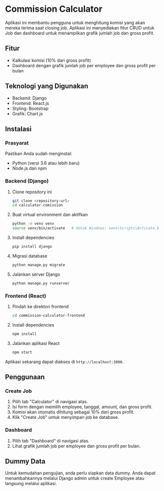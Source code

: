 # Commission Calculator

Aplikasi ini membantu pengguna untuk menghitung komisi yang akan mereka terima saat closing job. Aplikasi ini menyediakan fitur CRUD untuk Job dan dashboard untuk menampilkan grafik jumlah job dan gross profit.

## Fitur
- Kalkulasi komisi (10% dari gross profit)
- Dashboard dengan grafik jumlah job per employee dan gross profit per bulan

## Teknologi yang Digunakan
- Backend: Django
- Frontend: React.js
- Styling: Bootstrap
- Grafik: Chart.js

## Instalasi

### Prasyarat
Pastikan Anda sudah menginstal:
- Python (versi 3.6 atau lebih baru)
- Node.js dan npm

### Backend (Django)
1. Clone repository ini
   ```bash
   git clone <repository-url>
   cd calculator-comission
   ```

2. Buat virtual environment dan aktifkan
   ```bash
   python -m venv venv
   source venv/bin/activate   # Untuk Windows: venv\Scripts\Activate.bat
   ```

3. Install dependencies
   ```bash
   pip install django
   ```

4. Migrasi database
   ```bash
   python manage.py migrate
   ```

5. Jalankan server Django
   ```bash
   python manage.py runserver
   ```

### Frontend (React)
1. Pindah ke direktori frontend
   ```bash
   cd commission-calculator-frontend
   ```

2. Install dependencies
   ```bash
   npm install
   ```

3. Jalankan aplikasi React
   ```bash
   npm start
   ```

Aplikasi sekarang dapat diakses di `http://localhost:3000`.

## Penggunaan
### Create Job
1. Pilih tab "Calculator" di navigasi atas.
2. Isi form dengan memilih employee, tanggal, amount, dan gross profit.
3. Komisi akan otomatis dihitung sebagai 10% dari gross profit.
4. Klik "Create Job" untuk menyimpan job ke database.

### Dashboard
1. Pilih tab "Dashboard" di navigasi atas.
2. Lihat grafik jumlah job per employee dan gross profit per bulan.

## Dummy Data
Untuk kemudahan pengujian, anda perlu siapkan data dummy. Anda dapat menambahkannya melalui Django admin untuk create Employee atau langsung melalui aplikasi.